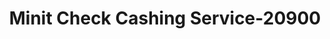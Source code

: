 ---
f_zip-code: 90813
f_state-code: CA
title: Minit Check Cashing Service-20900
f_phone: 562-599-6698
f_city-only: Long Beach
f_address: 1310 Pine Ave Long Beach
f_location-unique-id: '20900'
slug: minit-check-cashing-service-20900
updated-on: '2024-05-30T13:46:58.046Z'
created-on: '2024-05-30T13:36:59.803Z'
published-on: '2024-05-30T13:54:32.469Z'
f_city-state: cms/city/long-beach-ca.md
f_company: cms/company/minit-check-cashing-service.md
f_state: cms/state/california.md
layout: '[payday-loan].html'
tags: payday-loan
---